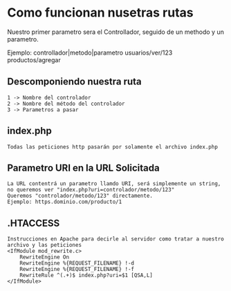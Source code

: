 # Como funcionan nusetras rutas
Nuestro primer parametro sera el Controllador, seguido de un methodo y un parametro.

Ejemplo:
controllador|metodo|parametro
    usuarios/ver/123
    productos/agregar

## Descomponiendo nuestra ruta
    1 -> Nombre del controlador
    2 -> Nombre del método del controlador
    3 -> Parametros a pasar

## index.php
    Todas las peticiones http pasarán por solamente el archivo index.php

## Parametro URI en la URL Solicitada
    La URL contentrá un parametro llamdo URI, será simplemente un string, no queremos ver "index.php?uri=controlador/metodo/123"
    Queremos "controlador/metodo/123" directamente.
    Ejemplo: https.dominio.com/producto/1

## .HTACCESS
    Instrucciones en Apache para decirle al servidor como tratar a nuestro archivo y las peticiones
    <IfModule mod_rewrite.c>
        RewriteEngine On
        RewriteEngine %{REQUEST_FILENAME} !-d
        RewriteEngine %{REQUEST_FILENAME} !-f
        RewriteRule ^(.+)$ index.php?uri=$1 [QSA,L]
    </IfModule>